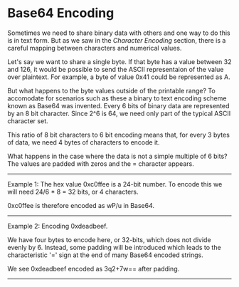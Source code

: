 # Base64 Encoding

Sometimes we need to share binary data with others and one way to do this is in text form. But as we saw in the *Character Encoding* section, there is a careful mapping between characters and numerical values. 

Let's say we want to share a single byte. If that byte has a value between 32 and 126, it would be possible to send the ASCII representaion of the value over plaintext. For example, a byte of value 0x41 could be represented as A. 

But what happens to the byte values outside of the printable range? To accomodate for scenarios such as these a binary to text encoding scheme known as Base64 was invented. Every 6 bits of binary data are represented by an 8 bit character. Since 2^6 is 64, we need only part of the typical ASCII character set.

This ratio of 8 bit characters to 6 bit encoding means that, for every 3 bytes of data, we need 4 bytes of characters to encode it.

What happens in the case where the data is not a simple multiple of 6 bits? The values are padded with zeros and the = character appears.


---

Example 1: The hex value 0xc0ffee is a 24-bit number. To encode this we will need 24/6 * 8 = 32 bits, or 4 characters. 

0xc0ffee is therefore encoded as wP/u in Base64.

---

Example 2: Encoding 0xdeadbeef.

We have four bytes to encode here, or 32-bits, which does not divide evenly by 6. Instead, some padding will be introduced which leads to the characteristic '=' sign at the end of many Base64 encoded strings.

We see 0xdeadbeef encoded as 3q2+7w== after padding.

---




